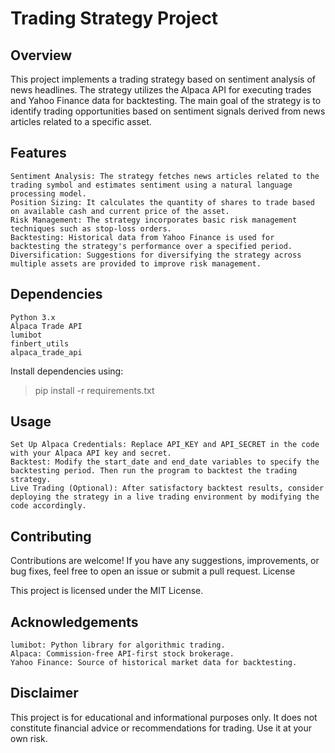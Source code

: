 # Trading Strategy Project

## Overview

This project implements a trading strategy based on sentiment analysis of news headlines. The strategy utilizes the Alpaca API for executing trades and Yahoo Finance data for backtesting. The main goal of the strategy is to identify trading opportunities based on sentiment signals derived from news articles related to a specific asset.

## Features

    Sentiment Analysis: The strategy fetches news articles related to the trading symbol and estimates sentiment using a natural language processing model.
    Position Sizing: It calculates the quantity of shares to trade based on available cash and current price of the asset.
    Risk Management: The strategy incorporates basic risk management techniques such as stop-loss orders.
    Backtesting: Historical data from Yahoo Finance is used for backtesting the strategy's performance over a specified period.
    Diversification: Suggestions for diversifying the strategy across multiple assets are provided to improve risk management.

## Dependencies

    Python 3.x
    Alpaca Trade API
    lumibot
    finbert_utils
    alpaca_trade_api

Install dependencies using:

> pip install -r requirements.txt

## Usage

    Set Up Alpaca Credentials: Replace API_KEY and API_SECRET in the code with your Alpaca API key and secret.
    Backtest: Modify the start_date and end_date variables to specify the backtesting period. Then run the program to backtest the trading strategy.
    Live Trading (Optional): After satisfactory backtest results, consider deploying the strategy in a live trading environment by modifying the code accordingly.

## Contributing

Contributions are welcome! If you have any suggestions, improvements, or bug fixes, feel free to open an issue or submit a pull request.
License

This project is licensed under the MIT License.

## Acknowledgements

    lumibot: Python library for algorithmic trading.
    Alpaca: Commission-free API-first stock brokerage.
    Yahoo Finance: Source of historical market data for backtesting.

## Disclaimer

This project is for educational and informational purposes only. It does not constitute financial advice or recommendations for trading. Use it at your own risk.

